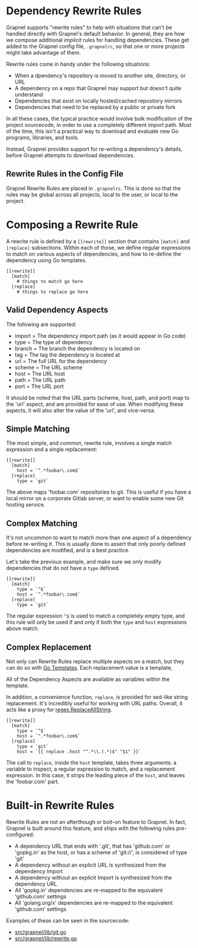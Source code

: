 
# Dependency Rewrite Rules

Grapnel supports "rewrite rules" to help with situations that can't be handled
directly with Grapnel's default behavior.  In general, they are how we compose
additional _implicit_ rules for handling dependencies. These get added to the 
Grapnel config file, `.grapnelrc`, so that one or more projects might take
advantage of them.

Rewrite rules come in handy under the following situations:

* When a dpendency's repository is moved to another site, directory, or URL
* A dependency on a repo that Grapnel may support but doesn't quite understand
* Dependencies that exist on locally hosted/cached repository mirrors
* Dependencies that need to be replaced by a public or private fork

In all these cases, the typical practice would involve bulk modification of 
the project sourcecode, in order to use a completely different import path.  Most
of the time, this isn't a practical way to download and evaluate new Go programs,
libraries, and tools.

Instead, Grapnel provides support for re-writing a dependency's details, before
Grapnel attempts to download dependencies.

## Rewrite Rules in the Config File

Grapnel Rewrite Rules are placed in `.grapnelrc`.  This is done so that the 
rules may be global across all projects, local to the user, or local to the 
project.

# Composing a Rewrite Rule

A rewrite rule is defined by a `[[rewrite]]` section that contains
`[match]` and `[replace]` subsections.  Within each of those, we define
regular expressions to match on various aspects of dependencies, and how to
re-define the dependency using Go templates.

```
[[rewrite]]
  [match]
    # things to match go here
  [replace]
    # things to replace go here
```

## Valid Dependency Aspects

The following are supported:

* import = The dependency import path (as it would appear in Go code)
* type = The type of dependency
* branch = The branch the dependency is located on
* tag = The tag the dependency is located at
* url = The full URL for the dependency
* scheme = The URL scheme
* host = The URL host
* path = The URL path
* port = The URL port

It should be noted that the URL parts (scheme, host, path, and port) map to the 
'url' aspect, and are provided for ease of use.  When modifying these aspects,
it will also alter the value of the 'url', and vice-versa. 


## Simple Matching

The most simple, and common, rewrite rule, involves a single match expression
and a single replacement:

```
[[rewrite]]
  [match]
    host = `^.*foobar\.com$`
  [replace]
    type = `git`
```

The above maps 'foobar.com' repositories to git.  This is useful if you have 
a local mirror on a corporate Gitlab server, or want to enable some new Git 
hosting service.

## Complex Matching

It's not uncommon to want to match more than one aspect of a dependency
before re-writing it.  This is usually done to assert that only poorly
defined dependencies are modified, and is a best practice.

Let's take the previous example, and make sure we only modify dependencies
that do not have a `type` defined.

```
[[rewrite]]
  [match]
    type = `^$`
    host = `^.*foobar\.com$`
  [replace]
    type = `git`
```

The regular expression `^$` is used to match a completely empty type, and
this rule will only be used if and only if both the `type` and `host` 
expressions above match.


## Complex Replacement

Not only can Rewrite Rules replace multiple aspects on a match, but they
can do so with [Go Templates](https://golang.org/pkg/text/template/).  Each
replacement value is a template, 

All of the Dependency Aspects are available as variables within the template.

In addition, a convenience function, `replace`, is provided for sed-like string
replacement.  It's incredibly useful for working with URL paths.  Overall,
it acts like a proxy for [regex.ReplaceAllString](https://golang.org/pkg/regexp/#Regexp.ReplaceAllString).

```
[[rewrite]]
  [match]
    type = `^$`
    host = `^.*foobar\.com$`
  [replace]
    type = `git`
    host = `{{ replace .host "^.*\\.(.*)$" "$1" }}`
```

The call to `replace`, inside the `host` template, takes three arguments: a
variable to inspect, a regular expression to match, and a replacement expression.
In this case, it strips the leading piece of the `host`, and leaves the 'foobar.com'
part.


# Built-in Rewrite Rules 

Rewrite Rules are not an afterthough or bolt-on feature to Grapnel.  In fact, 
Grapnel is built around this feature, and ships with the following rules
pre-configured:

* A dependency URL that ends with '.git', that has 'github.com' or 'gopkg.in' as 
the host, or has a scheme of 'git://', is considered of type 'git'
* A dependency without an explicit URL is synthesized from the dependency Import 
* A dependency without an explicit Import is synthesized from the dependency URL
* All 'gopkg.in' dependencies are re-mapped to the equivalent 'github.com' settings
* All 'golang.org/x' dependencies are re-mapped to the equivalent 'github.com' settings

Examples of these can be seen in the sourcecode:

* [src/grapnel/lib/git.go](../src/grapnel/lib/git.go#L35)
* [src/grapnel/lib/rewrite.go](../src/grapnel/lib/rewrite.go#L210)

